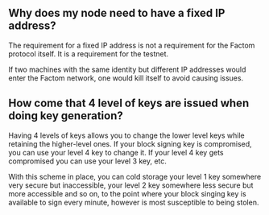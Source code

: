## Why does my node need to have a fixed IP address?

The requirement for a fixed IP address is not a requirement for the Factom protocol itself. It is a requirement for the testnet.

If two machines with the same identity but different IP addresses would enter the Factom network, one would kill itself to avoid causing issues.

## How come that 4 level of keys are issued when doing key generation?

Having 4 levels of keys allows you to change the lower level keys while retaining the higher-level ones. If your block signing key is compromised, you can use your level 4 key to change it. If your level 4 key gets compromised you can use your level 3 key, etc.

With this scheme in place, you can cold storage your level 1 key somewhere very secure but inaccessible, your level 2 key somewhere less secure but more accessible and so on, to the point where your block singing key is available to sign every minute, however is most susceptible to being stolen.
